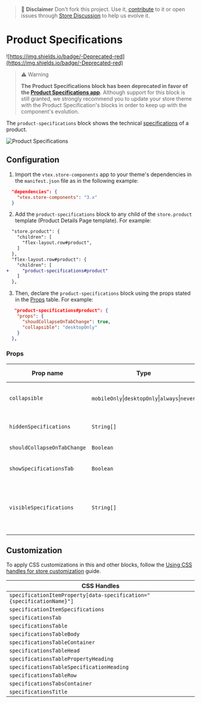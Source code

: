 >📢 **Disclaimer** Don't fork this project. Use it, [contribute](https://github.com/vtex-apps/store-components) to it or open issues through [Store Discussion](https://github.com/vtex-apps/store-discussion) to help us evolve it.

# Product Specifications

![https://img.shields.io/badge/-Deprecated-red](https://img.shields.io/badge/-Deprecated-red)

> ⚠️ Warning
>
> **The Product Specifications block has been deprecated in favor of the [Product Specifications app](https://developers.vtex.com/vtex-developer-docs/docs/vtex-product-specifications/).** Although support for this block is still granted, we strongly recommend you to update your store theme with the Product Specification's blocks in order to keep up with the component's evolution.

The `product-specifications` block shows the technical [specifications](https://help.vtex.com/tutorial/what-are-fields-or-specifications--2lB4AgibEseceMggKE2k2m) of a product.

![Product Specifications](https://user-images.githubusercontent.com/27777263/71525823-4bd8a380-28b2-11ea-8d5c-7678426ec1ab.png)

## Configuration

1. Import the `vtex.store-components` app to your theme's dependencies in the `manifest.json` file as in the following example:

```json
  "dependencies": {
    "vtex.store-components": "3.x"
  }
```

2. Add the `product-specifications` block to any child of the `store.product` template (Product Details Page template). For example:

```diff
  "store.product": {
    "children": [
      "flex-layout.row#product",
    ]
  },
  "flex-layout.row#product": {
    "children": [
+     "product-specifications#product"
    ]
  },
```

3. Then, declare the `product-specifications` block using the props stated in the [Props](#props) table. For example:

```json  
   "product-specifications#product": {
    "props": {
      "shoudCollapseOnTabChange": true,
      "collapsible": "desktopOnly"
    }
  },
```

### Props

| Prop name                | Type                                                       | Description                                                                                                            | Default value |
| ------------------------ | ---------------------------------------------------------- | ---------------------------------------------------------------------------------------------------------------------- | ------------- |
| `collapsible`              | `mobileOnly`&#124;`desktopOnly`&#124;`always`&#124;`never` | Defines when the content of the specifications should be collapsed.                                                   | `always`      |
| `hiddenSpecifications`     | `String[]`                                                 | Name of the specifications to be hidden.                                                                          | `[]`          |
| `shouldCollapseOnTabChange` | `Boolean`                                                  | If it should collapse if you change the tab.                                                                            | `false`       |
| `showSpecificationsTab`    | `Boolean`                                                  | Shows the component in the tabs mode if `true`.                                                                | `false`       |
| `visibleSpecifications`    | `String[]`                                                 | Name of the specifications to be presented. Only provide one of `hiddenSpecifications` or `visibleSpecifications`. | `[]`          |

## Customization

To apply CSS customizations in this and other blocks, follow the [Using CSS handles for store customization](https://developers.vtex.com/vtex-developer-docs/docs/vtex-io-documentation-using-css-handles-for-store-customization) guide.

| CSS Handles                               |
| ----------------------------------------- |
| `specificationItemProperty[data-specification="{specificationName}"]` |
| `specificationItemSpecifications`         |
| `specificationsTab`                       |
| `specificationsTable`                     |
| `specificationsTableBody`                 |
| `specificationsTableContainer`            |
| `specificationsTableHead`                 |
| `specificationsTablePropertyHeading`      |
| `specificationsTableSpecificationHeading` |
| `specificationsTableRow`                  |
| `specificationsTabsContainer`             |
| `specificationsTitle`                     |